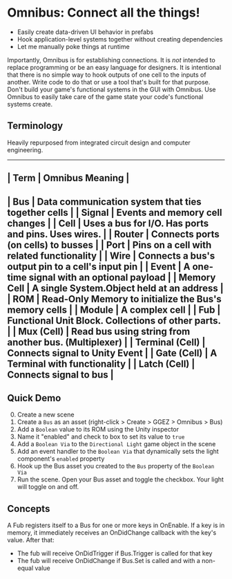 ﻿
# Omnibus: Connect all the things!

 * Easily create data-driven UI behavior in prefabs
 * Hook application-level systems together without creating dependencies
 * Let me manually poke things at runtime

Importantly, Omnibus is for establishing connections. It is *not* intended to replace programming or be an easy language for designers. It is intentional that there is no simple way to hook outputs of one cell to the inputs of another. Write code to do that or use a tool that's built for that purpose. Don't build your game's functional systems in the GUI with Omnibus. Use Omnibus to easily take care of the game state your code's functional systems create.

## Terminology

Heavily repurposed from integrated circuit design and computer engineering.

-------------------------------------------------------------------------------
| Term            | Omnibus Meaning                                           |
-------------------------------------------------------------------------------
| Bus             | Data communication system that ties together cells        |
| Signal          | Events and memory cell changes                            |
| Cell            | Uses a bus for I/O. Has ports and pins. Uses wires.       |
| Router          | Connects ports (on cells) to busses                       |
| Port            | Pins on a cell with related functionality                 |
| Wire            | Connects a bus's output pin to a cell's input pin         |
| Event           | A one-time signal with an optional payload                |
| Memory Cell     | A single System.Object held at an address                 |
| ROM             | Read-Only Memory to initialize the Bus's memory cells     |
| Module          | A complex cell                                            |
| Fub             | Functional Unit Block. Collections of other parts.        |
| Mux (Cell)      | Read bus using string from another bus. (Multiplexer)     |
| Terminal (Cell) | Connects signal to Unity Event                            |
| Gate (Cell)     | A Terminal with functionality                             |
| Latch (Cell)    | Connects signal to bus                                    |
-------------------------------------------------------------------------------

## Quick Demo

 0. Create a new scene
 1. Create a `Bus` as an asset (right-click > Create > GGEZ > Omnibus > Bus)
 2. Add a `Boolean` value to its ROM using the Unity inspector
 3. Name it "enabled" and check to box to set its value to `true`
 4. Add a `Boolean Via` to the `Directional Light` game object in the scene
 5. Add an event handler to the `Boolean Via` that dynamically sets the light component's `enabled` property
 6. Hook up the Bus asset you created to the `Bus` property of the `Boolean Via`
 7. Run the scene. Open your Bus asset and toggle the checkbox. Your light will toggle on and off.

## Concepts

A Fub registers itself to a Bus for one or more keys in OnEnable. If a key is in memory, it immediately receives an OnDidChange callback with the key's value. After that:
 * The fub will receive OnDidTrigger if Bus.Trigger is called for that key
 * The fub will receive OnDidChange if Bus.Set is called and with a non-equal value